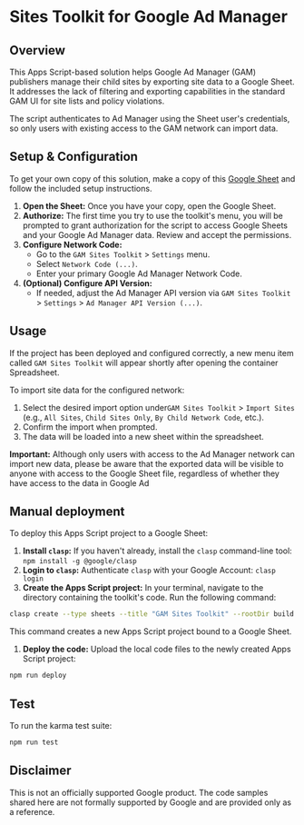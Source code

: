 # Sites Toolkit for Google Ad Manager

## Overview

This Apps Script-based solution helps Google Ad Manager (GAM) publishers manage
their child sites by exporting site data to a Google Sheet. It addresses the
lack of filtering and exporting capabilities in the standard GAM UI for site
lists and policy violations.

The script authenticates to Ad Manager using the Sheet user's credentials, so
only users with existing access to the GAM network can import data.

## Setup & Configuration

To get your own copy of this solution, make a copy of this [Google Sheet](https://docs.google.com/spreadsheets/d/1NALJCRq6YsmPihrYcoYBzPAj30j81t5EUEivZrjVhe8/copy) and follow the included setup
instructions.

1.  **Open the Sheet:** Once you have your copy, open the Google Sheet.
2.  **Authorize:** The first time you try to use the toolkit's menu, you will be
prompted to grant authorization for the script to access Google Sheets and your
Google Ad Manager data. Review and accept the permissions.
3.  **Configure Network Code:**
    *   Go to the `GAM Sites Toolkit` > `Settings` menu.
    *   Select `Network Code (...)`.
    *   Enter your primary Google Ad Manager Network Code.
4.  **(Optional) Configure API Version:**
    *   If needed, adjust the Ad Manager API version via `GAM Sites Toolkit` >
    `Settings` > `Ad Manager API Version (...)`.

## Usage

If the project has been deployed and configured correctly, a new menu item
called `GAM Sites Toolkit` will appear shortly after opening the container
Spreadsheet.

To import site data for the configured network:
1.  Select the desired import option under`GAM Sites Toolkit` > `Import Sites`
(e.g., `All Sites`, `Child Sites Only`, `By Child Network Code`, etc.).
2.  Confirm the import when prompted.
3.  The data will be loaded into a new sheet within the spreadsheet.

**Important:** Although only users with access to the Ad Manager network can
import new data, please be aware that the exported data will be visible to
anyone with access to the Google Sheet file, regardless of whether they have
access to the data in Google Ad

## Manual deployment

To deploy this Apps Script project to a Google Sheet:

1.  **Install `clasp`:** If you haven't already, install the `clasp`
command-line tool: `npm install -g @google/clasp`
1.  **Login to `clasp`:** Authenticate `clasp` with your Google Account:
`clasp login`
1.  **Create the Apps Script project:** In your terminal, navigate to the
directory containing the toolkit's code. Run the following command:
```bash
clasp create --type sheets --title "GAM Sites Toolkit" --rootDir build
```
This command creates a new Apps Script project bound to a Google Sheet.
1.  **Deploy the code:** Upload the local code files to the newly created Apps
Script project:
```bash
npm run deploy
```

## Test

To run the karma test suite:
```bash
npm run test
```

## Disclaimer

This is not an officially supported Google product. The code samples shared here
are not formally supported by Google and are provided only as a reference.
